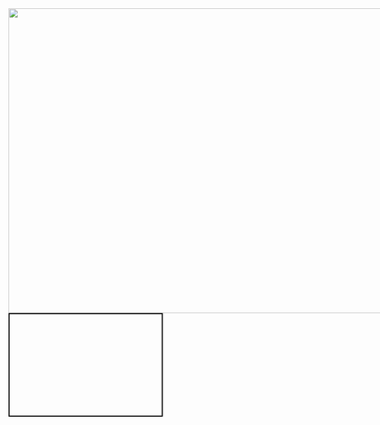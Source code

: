 <html>
  <head>
   <title></title>
   <style>
    .contenedor{
   text-aling:center;
   height:600px;
   width:1200;
   float:left;
   }
   .contenedor1{
     text-aling:center;
     background:whrite;
     border:2px solid black;
      height:200px;
      width:300;
      float:left;
     }
   </style>
   </head>
  <body>
 <div class="contenedor">
  <img src="https://i.pinimg.com/originals/45/85/76/45857680b9afcaf0782e0b5788ec7fd2.jpg" width="1200px" height="600px">
   <div class="contenedor1"></div>
     
   
 </body>
 </html>
